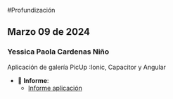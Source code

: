 #Profundización
## Marzo 09 de 2024
### Yessica Paola Cardenas Niño

Aplicación de galería PicUp
:Ionic, Capacitor y Angular
- :file_folder: __Informe__:
    + [Informe aplicación](produndizacion_desarrollo_aplicaciones_moviles_hibridas.pdf)
